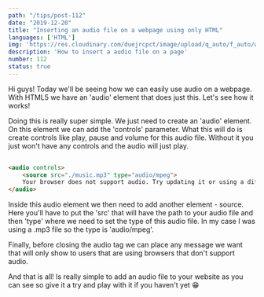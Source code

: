 ```yaml
---
path: "/tips/post-112"
date: "2019-12-20"
title: "Inserting an audio file on a webpage using only HTML"
languages: ['HTML']
img: 'https://res.cloudinary.com/duejrcpct/image/upload/q_auto/f_auto/w_1000/v1587499125/tips/112-1_gimw3e.png'
description: 'How to insert a audio file on a page'
number: 112
status: true
---
```


Hi guys! Today we'll be seeing how we can easily use audio on a webpage. With HTML5 we have an 'audio' element that does just this. Let's see how it works!

Doing this is really super simple. We just need to create an 'audio' element. On this element we can add the 'controls' parameter. What this will do is create controls like play, pause and volume for this audio file. Without it you just won't have any controls and the audio will just play.

```html
 
<audio controls>
    <source src="./music.mp3" type="audio/mpeg">
    Your browser does not support audio. Try updating it or using a different one
</audio>

```

Inside this audio element we then need to add another element - source. Here you'll have to put the 'src' that will have the path to your audio file and then 'type' where we need to set the type of this audio file. In my case I was using a .mp3 file so the type is 'audio/mpeg'.

Finally, before closing the audio tag we can place any message we want that will only show to users that are using browsers that don't support audio.

And that is all! Is really simple to add an audio file to your website as you can see so give it a try and play with it if you haven't yet 😁